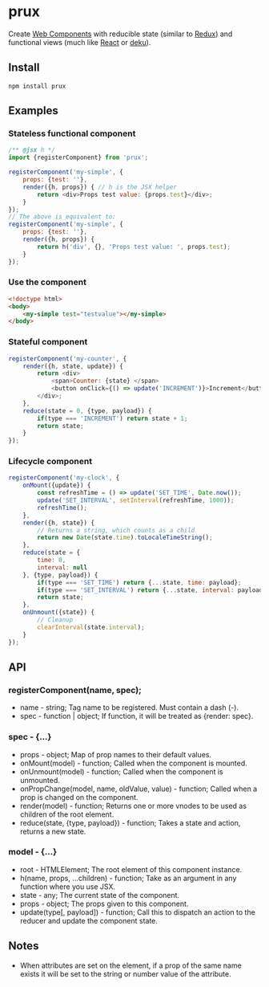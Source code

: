 # prux

Create [Web Components](https://customelements.io/) with reducible state (similar to [Redux](https://github.com/reactjs/redux)) and functional views (much like [React](https://facebook.github.io/react/) or [deku](https://github.com/anthonyshort/deku)).


## Install

```
npm install prux
```


## Examples

### Stateless functional component

```javascript
/** @jsx h */
import {registerComponent} from 'prux';

registerComponent('my-simple', {
	props: {test: ''},
	render({h, props}) { // h is the JSX helper
		return <div>Props test value: {props.test}</div>;
	}
});
// The above is equivalent to:
registerComponent('my-simple', {
	props: {test: ''},
	render({h, props}) {
		return h('div', {}, 'Props test value: ', props.test);
	}
});
```

### Use the component

```html
<!doctype html>
<body>
	<my-simple test="testvalue"></my-simple>
</body>
```

### Stateful component

```javascript
registerComponent('my-counter', {
	render({h, state, update}) {
		return <div>
			<span>Counter: {state} </span>
			<button onClick={() => update('INCREMENT')}>Increment</button>
		</div>;
	},
	reduce(state = 0, {type, payload}) {
		if(type === 'INCREMENT') return state + 1;
		return state;
	}
});
```

### Lifecycle component

```javascript
registerComponent('my-clock', {
	onMount({update}) {
		const refreshTime = () => update('SET_TIME', Date.now());
		update('SET_INTERVAL', setInterval(refreshTime, 1000));
		refreshTime();
	},
	render({h, state}) {
		// Returns a string, which counts as a child
		return new Date(state.time).toLocaleTimeString();
	},
	reduce(state = {
		time: 0,
		interval: null
	}, {type, payload}) {
		if(type === 'SET_TIME') return {...state, time: payload};
		if(type === 'SET_INTERVAL') return {...state, interval: payload};
		return state;
	},
	onUnmount({state}) {
		// Cleanup
		clearInterval(state.interval);
	}
});
```

## API

### registerComponent(name, spec);

* name - string; Tag name to be registered. Must contain a dash (-).
* spec - function | object; If function, it will be treated as {render: spec}.

### spec - {...}

* props - object; Map of prop names to their default values.
* onMount(model) - function; Called when the component is mounted.
* onUnmount(model) - function; Called when the component is unmounted.
* onPropChange(model, name, oldValue, value) - function; Called when a prop is changed on the component.
* render(model) - function; Returns one or more vnodes to be used as children of the root element.
* reduce(state, {type, payload}) - function; Takes a state and action, returns a new state.

### model - {...}

* root - HTMLElement; The root element of this component instance.
* h(name, props, ...children) - function; Take as an argument in any function where you use JSX.
* state - any; The current state of the component.
* props - object; The props given to this component.
* update(type[, payload]) - function; Call this to dispatch an action to the reducer and update the component state.

## Notes

* When attributes are set on the element, if a prop of the same name exists it will be set to the string or number value of the attribute.
